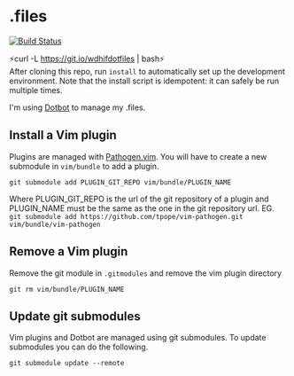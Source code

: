 # .files
[![Build Status](https://travis-ci.org/wdhif/dotfiles.svg?branch=master)](https://travis-ci.org/wdhif/dotfiles)

:zap:curl -L https://git.io/wdhifdotfiles | bash:zap:  
After cloning this repo, run `install` to automatically set up the development
environment. Note that the install script is idempotent: it can safely be run
multiple times.

I'm using [Dotbot](https://github.com/anishathalye/dotbot) to manage my .files.

## Install a Vim plugin
Plugins are managed with [Pathogen.vim](https://github.com/tpope/vim-pathogen). You will have to create a new submodule in `vim/bundle` to add a plugin.
```
git submodule add PLUGIN_GIT_REPO vim/bundle/PLUGIN_NAME
```
Where PLUGIN_GIT_REPO is the url of the git repository of a plugin and PLUGIN_NAME must be the same as the one in the git repository url.
EG. `git submodule add https://github.com/tpope/vim-pathogen.git vim/bundle/vim-pathogen`

## Remove a Vim plugin
Remove the git module in `.gitmodules` and remove the vim plugin directory
```
git rm vim/bundle/PLUGIN_NAME
```

## Update git submodules
Vim plugins and Dotbot are managed using git submodules. To update submodules you can do the following.
```
git submodule update --remote
```
